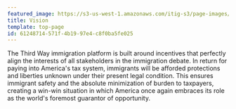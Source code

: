 ```yaml
---
featured_image: https://s3-us-west-1.amazonaws.com/itig-s3/page-images/grand_canyon_colorized.png
title: Vision
template: top-page
id: 61248714-571f-4b19-97e4-c8f0ba5fe025
---
```

The Third Way immigration platform is built around incentives that perfectly align the interests of all stakeholders in the immigration debate. In return for paying into America's tax system, immigrants will be afforded protections and liberties unknown under their present legal condition. This ensures immigrant safety and the absolute minimization of burden to taxpayers, creating a win-win situation in which America once again embraces its role as the world's foremost guarantor of opportunity. 

<div class="ct-chart ct-perfect-fourth"></div>

<script>
    var data = {
        // Our series array that contains series objects or in this case series data arrays
        labels: ['Education: $40 Billion', 'Health Care: $30 Billion', 'Community Centers: $10 Billion', 'Correctional Programs: $10 Billion', 'Government Services: $10 Billion', 'Infrastructure: $67 Billion'],
        series: [40, 30, 10, 10, 10, 67]
    };

    // Create a new line chart object where as first parameter we pass in a selector
    // that is resolving to our chart container element. The Second parameter
    // is the actual data object.
    var myChart = new Chartist.Pie('.ct-chart', data, {
        chartPadding: 150,
        labelOffset: 150,
        donut: true 
    });
    myChart.on('draw', function(data) {
      if(data.type === 'slice') {
        // Get the total path length in order to use for dash array animation
        var pathLength = data.element._node.getTotalLength();
    
        // Set a dasharray that matches the path length as prerequisite to animate dashoffset
        data.element.attr({
          'stroke-dasharray': pathLength + 'px ' + pathLength + 'px'
        });
    
        // Create animation definition while also assigning an ID to the animation for later sync usage
        var animationDefinition = {
          'stroke-dashoffset': {
            id: 'anim' + data.index,
            dur: 1000,
            from: -pathLength + 'px',
            to:  '0px',
            easing: Chartist.Svg.Easing.easeOutQuint,
            // We need to use `fill: 'freeze'` otherwise our animation will fall back to initial (not visible)
            fill: 'freeze'
          }
        };
    
        // If this was not the first slice, we need to time the animation so that it uses the end sync event of the previous animation
        if(data.index !== 0) {
          animationDefinition['stroke-dashoffset'].begin = 'anim' + (data.index - 1) + '.end';
        }
    
        // We need to set an initial value before the animation starts as we are not in guided mode which would do that for us
        data.element.attr({
          'stroke-dashoffset': -pathLength + 'px'
        });
    
        // We can't use guided mode as the animations need to rely on setting begin manually
        // See http://gionkunz.github.io/chartist-js/api-documentation.html#chartistsvg-function-animate
        data.element.animate(animationDefinition, false);
      }
    });

</script>